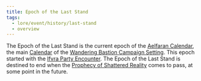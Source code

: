 ```yaml
---
title: Epoch of the Last Stand
tags:
  - lore/event/history/last-stand
  - overview
---
```

The Epoch of the Last Stand is the current epoch of the [Aelfaran Calendar](../../calendar.md#aelfaran-calendar), the main [Calendar](../../calendar.md) of the  [Wandering Bastion Campaign Setting](../../../../index.md). This epoch started with the [Ifvra Party Encounter](ifvra-party-encounter.md). The Epoch of the Last Stand is destined to end when the [Prophecy of Shattered Reality](../../../concept/prophecy/shattered-reality.md) comes to pass, at some point in the future.
